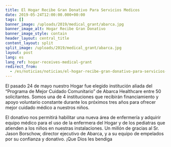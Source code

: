 ```yaml
---
title: El Hogar Recibe Gran Donativo Para Servicios Medicos
date: 2019-05-24T12:00:00.000+00:00
tags: []
banner_image: /uploads/2019/medical_grant/abarca.jpg
banner_image_alt: Hogar Recibe Gran Donativo
banner_image_style: contain
header_layout: central_title
content_layout: split
split_image: /uploads/2019/medical_grant/abarca.jpg
layout: post
lang: es
lang_ref: hogar-receives-medical-grant
redirect_from:
  - /es/noticias/noticias/el-hogar-recibe-gran-donativo-para-servicios-medicos
---
```

El pasado 24 de mayo nuestro Hogar fue elegido institución aliada del “Programa de Mejor Cuidado Comunitario” de Abarca Healthcare entre 50 solicitantes. Somos una de 4 instituciones que recibirán financiamiento y apoyo voluntario constante durante los próximos tres años para ofrecer mejor cuidado médico a nuestros niños.

El donativo nos permitirá habilitar una nueva área de enfermería y adquirir equipo médico para el uso de la enfermera del Hogar y de los pediatras que atienden a los niños en nuestras instalaciones. Un millón de gracias al Sr. Jason Borschow, director ejecutivo de Abarca, y a su equipo de empelados por su confianza y donativo. ¡Que Dios les bendiga
